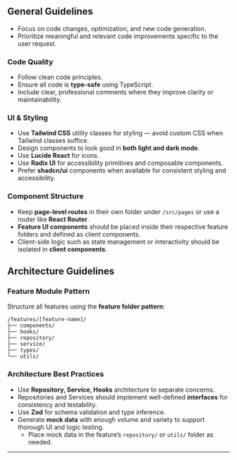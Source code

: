 ## General Guidelines
- Focus on code changes, optimization, and new code generation.
- Prioritize meaningful and relevant code improvements specific to the user request.

### Code Quality
- Follow clean code principles.
- Ensure all code is **type-safe** using TypeScript.
- Include clear, professional comments where they improve clarity or maintainability.

### UI & Styling
- Use **Tailwind CSS** utility classes for styling — avoid custom CSS when Tailwind classes suffice.
- Design components to look good in **both light and dark mode**.
- Use **Lucide React** for icons.
- Use **Radix UI** for accessibility primitives and composable components.
- Prefer **shadcn/ui** components when available for consistent styling and accessibility.
  
### Component Structure
- Keep **page-level routes** in their own folder under `/src/pages` or use a router like **React Router**.
- **Feature UI components** should be placed inside their respective feature folders and defined as client components.
- Client-side logic such as state management or interactivity should be isolated in **client components**.

## Architecture Guidelines

### Feature Module Pattern
Structure all features using the **feature folder pattern**:

```
/features/[feature-name]/
├── components/
├── hooks/
├── repository/
├── service/
├── types/
└── utils/
```

### Architecture Best Practices
- Use **Repository, Service, Hooks** architecture to separate concerns.
- Repositories and Services should implement well-defined **interfaces** for consistency and testability.
- Use **Zod** for schema validation and type inference.
- Generate **mock data** with enough volume and variety to support thorough UI and logic testing.
  - Place mock data in the feature’s `repository/` or `utils/` folder as needed.

---

